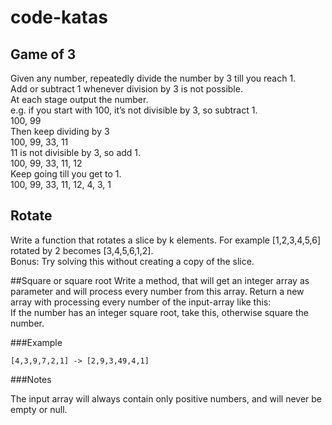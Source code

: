 # code-katas

## Game of 3
Given any number, repeatedly divide the number by 3 till you reach 1.   
Add or subtract 1 whenever division by 3 is not possible.  
At each stage output the number.  
e.g. if you start with 100, it’s not divisible by 3, so subtract 1.  
100, 99  
Then keep dividing by 3  
100, 99, 33, 11  
11 is not divisible by 3, so add 1.  
100, 99, 33, 11, 12  
Keep going till you get to 1.  
100, 99, 33, 11, 12, 4, 3, 1  

## Rotate
Write a function that rotates a slice by k elements. For example [1,2,3,4,5,6] rotated by 2 becomes [3,4,5,6,1,2].  
Bonus: Try solving this without creating a copy of the slice.  

##Square or square root
Write a method, that will get an integer array as parameter and will process every number from this array.
Return a new array with processing every number of the input-array like this:  
If the number has an integer square root, take this, otherwise square the number.  

###Example

`[4,3,9,7,2,1] -> [2,9,3,49,4,1]`

###Notes

The input array will always contain only positive numbers, and will never be empty or null.